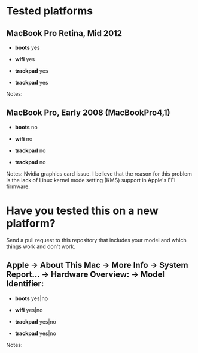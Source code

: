 # Tested platforms

## MacBook Pro Retina, Mid 2012

* **boots** yes

* **wifi** yes

* **trackpad** yes

* **trackpad** yes

Notes: 

## MacBook Pro, Early 2008 (MacBookPro4,1)

* **boots** no

* **wifi** no

* **trackpad** no

* **trackpad** no

Notes: Nvidia graphics card issue. I believe that the reason for this problem is the lack of Linux kernel mode setting (KMS) support in Apple's EFI firmware.

# Have you tested this on a new platform?

Send a pull request to this repository that includes your model and which things work and don't work.


## Apple -> About This Mac -> More Info -> System Report... -> Hardware Overview: -> Model Identifier:

* **boots** yes|no

* **wifi** yes|no

* **trackpad** yes|no

* **trackpad** yes|no

Notes: 

